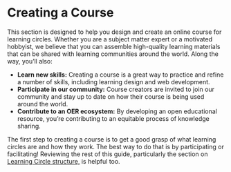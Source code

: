 # Creating a Course

This section is designed to help you design and create an online course for learning circles. Whether you are a subject matter expert or a motivated hobbyist, we believe that you can assemble high-quality learning materials that can be shared with learning communities around the world. Along the way, you’ll also:

* **Learn new skills:** Creating a course is a great way to practice and refine a number of skills, including learning design and web development.
* **Participate in our community:** Course creators are invited to join our community and stay up to date on how their course is being used around the world.
* **Contribute to an OER ecosystem:** By developing an open educational resource, you’re contributing to an equitable process of knowledge sharing. 

The first step to creating a course is to get a good grasp of what learning circles are and how they work. The best way to do that is by participating or facilitating! Reviewing the rest of this guide, particularly the section on [Learning Circle structure,](https://app.gitbook.com/@peer-2-peer-university/s/p2pu-knowledge-base/~/drafts/-MXIxtjgfC1BFKKovPRs/methodology/learning-circle-structure) is helpful too. 

